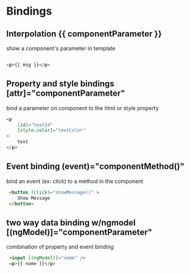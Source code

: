 # Bindings

## Interpolation {{ componentParameter }} 
show a component's parameter in template 

```html

<p>{{ msg }}</p>

```


## Property and style bindings [attr]="componentParameter" 
bind a parameter on component to the html or style property

```html
<p
    [id]="textId"
    [style.color]="textColor"
>
    text
</p>
```


## Event binding (event)="componentMethod()"
bind an event (ex: click)
to a method in the component

```html
 <button (click)="showMessage()" >
    Show Message
 </button>
```

## two way data binding w/ngmodel [(ngModel)]="componentParameter" 
combination of property and event binding

```html
 <input [(ngModel)]="nome" />
 <p>{{ nome }}</p>
```